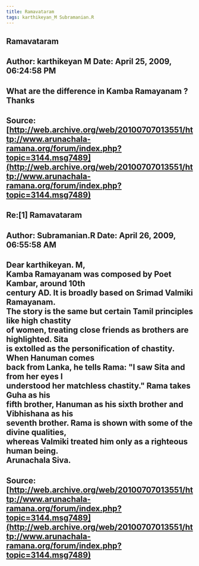 ```yaml
--- 
title: Ramavataram   
tags: karthikeyan_M Subramanian.R  
---  
```

## Ramavataram  
Author: karthikeyan M       Date: April 25, 2009, 06:24:58 PM  
---  
What are the difference in Kamba Ramayanam ?   
Thanks
 ---  
Source:[http://web.archive.org/web/20100707013551/http://www.arunachala-ramana.org/forum/index.php?topic=3144.msg7489](http://web.archive.org/web/20100707013551/http://www.arunachala-ramana.org/forum/index.php?topic=3144.msg7489)   
---  

## Re:[1] Ramavataram  
Author: Subramanian.R       Date: April 26, 2009, 06:55:58 AM  
---  
Dear karthikeyan. M,   
Kamba Ramayanam was composed by Poet Kambar, around 10th   
century AD. It is broadly based on Srimad Valmiki Ramayanam.   
The story is the same but certain Tamil principles like high chastity   
of women, treating close friends as brothers are highlighted. Sita   
is extolled as the personification of chastity. When Hanuman comes   
back from Lanka, he tells Rama: "I saw Sita and from her eyes I   
understood her matchless chastity." Rama takes Guha as his   
fifth brother, Hanuman as his sixth brother and Vibhishana as his   
seventh brother. Rama is shown with some of the divine qualities,   
whereas Valmiki treated him only as a righteous human being.   
Arunachala Siva.
 ---  
Source:[http://web.archive.org/web/20100707013551/http://www.arunachala-ramana.org/forum/index.php?topic=3144.msg7489](http://web.archive.org/web/20100707013551/http://www.arunachala-ramana.org/forum/index.php?topic=3144.msg7489)   
---  

